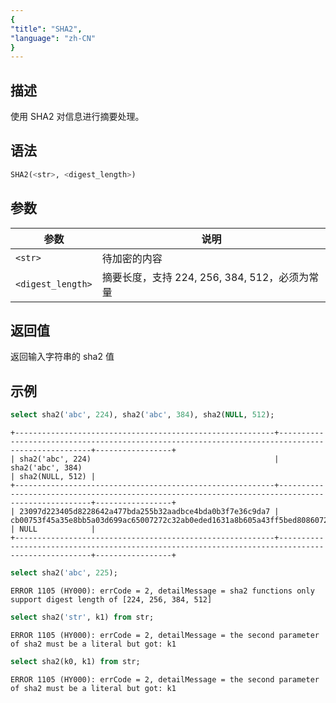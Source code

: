 ```yaml
---
{
"title": "SHA2",
"language": "zh-CN"
}
---
```


## 描述

使用 SHA2 对信息进行摘要处理。

## 语法

```sql
SHA2(<str>, <digest_length>)
```

## 参数

| 参数      | 说明          |
|---------|-------------|
| `<str>` | 待加密的内容 |
| `<digest_length>` | 摘要长度，支持 224, 256, 384, 512，必须为常量 |

## 返回值

返回输入字符串的 sha2 值

## 示例

```SQL
select sha2('abc', 224), sha2('abc', 384), sha2(NULL, 512);
```

```text
+----------------------------------------------------------+--------------------------------------------------------------------------------------------------+-----------------+
| sha2('abc', 224)                                         | sha2('abc', 384)                                                                                 | sha2(NULL, 512) |
+----------------------------------------------------------+--------------------------------------------------------------------------------------------------+-----------------+
| 23097d223405d8228642a477bda255b32aadbce4bda0b3f7e36c9da7 | cb00753f45a35e8bb5a03d699ac65007272c32ab0eded1631a8b605a43ff5bed8086072ba1e7cc2358baeca134c825a7 | NULL            |
+----------------------------------------------------------+--------------------------------------------------------------------------------------------------+-----------------+
```

```SQL
select sha2('abc', 225);
```

```text
ERROR 1105 (HY000): errCode = 2, detailMessage = sha2 functions only support digest length of [224, 256, 384, 512]
```

```SQL
select sha2('str', k1) from str;
```

```text
ERROR 1105 (HY000): errCode = 2, detailMessage = the second parameter of sha2 must be a literal but got: k1
```

```SQL
select sha2(k0, k1) from str;
```

```text
ERROR 1105 (HY000): errCode = 2, detailMessage = the second parameter of sha2 must be a literal but got: k1
```
